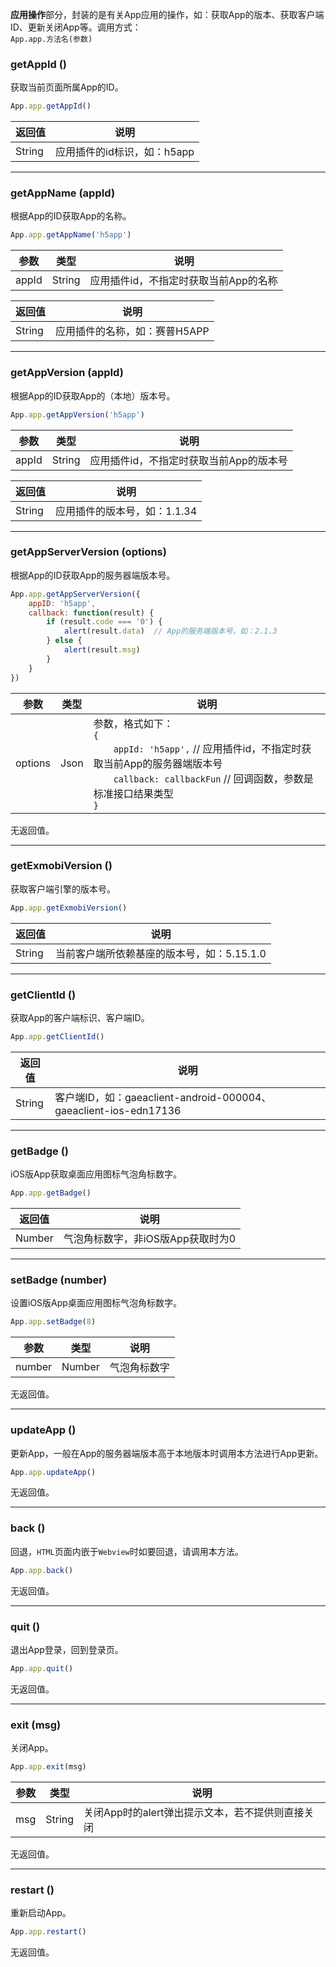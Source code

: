 **应用操作**部分，封装的是有关App应用的操作，如：获取App的版本、获取客户端ID、更新关闭App等。调用方式：<br/>
`App.app.方法名(参数)`

### getAppId ()

获取当前页面所属App的ID。

``` js
App.app.getAppId()
```

|  返回值  |  说明  |
|-------|-------|
| <span class="type type-string">String</span> | 应用插件的id标识，如：h5app |


---


### getAppName (appId)

根据App的ID获取App的名称。

``` js
App.app.getAppName('h5app')
```

|  参数  |  类型  |  说明  |
|-------|-------|-------|
| <span class="prop-key" style="white-space:nowrap;">appId</span> | <span class="type type-string">String</span> | 应用插件id，不指定时获取当前App的名称 |

|  返回值  |  说明  |
|-------|-------|
| <span class="type type-string">String</span> | 应用插件的名称，如：赛普H5APP |


---


### getAppVersion (appId)

根据App的ID获取App的（本地）版本号。

``` js
App.app.getAppVersion('h5app')
```

|  参数  |  类型  |  说明  |
|-------|-------|-------|
| <span class="prop-key" style="white-space:nowrap;">appId</span> | <span class="type type-string">String</span> | 应用插件id，不指定时获取当前App的版本号 |

|  返回值  |  说明  |
|-------|-------|
| <span class="type type-string">String</span> | 应用插件的版本号，如：1.1.34 |


---


### getAppServerVersion (options)

根据App的ID获取App的服务器端版本号。

``` js
App.app.getAppServerVersion({
    appID: 'h5app',
    callback: function(result) {
        if (result.code === '0') {
            alert(result.data)  // App的服务端版本号，如：2.1.3
        } else {
            alert(result.msg)
        }
    }
})
```

|  参数  |  类型  |  说明  |
|-------|-------|-------|
| <span class="prop-key" style="white-space:nowrap;">options</span> | <span class="type type-object">Json</span> | 参数，格式如下：<br/>`{`<br/>　　`appId: 'h5app',`  // 应用插件id，不指定时获取当前App的服务器端版本号<br/>　　`callback: callbackFun`  // 回调函数，参数是标准接口结果类型<br/>`}` |

无返回值。


---


### getExmobiVersion ()

获取客户端引擎的版本号。

``` js
App.app.getExmobiVersion()
```

|  返回值  |  说明  |
|-------|-------|
| <span class="type type-string">String</span> | 当前客户端所依赖基座的版本号，如：5.15.1.0 |


---


### getClientId ()

获取App的客户端标识、客户端ID。

``` js
App.app.getClientId()
```

|  返回值  |  说明  |
|-------|-------|
| <span class="type type-string">String</span> | 客户端ID，如：gaeaclient-android-000004、gaeaclient-ios-edn17136 |


---


### getBadge ()

iOS版App获取桌面应用图标气泡角标数字。

``` js
App.app.getBadge()
```

|  返回值  |  说明  |
|-------|-------|
| <span class="type type-number">Number</span> | 气泡角标数字，非iOS版App获取时为0 |


---


### setBadge (number)

设置iOS版App桌面应用图标气泡角标数字。

``` js
App.app.setBadge(8)
```

|  参数  |  类型  |  说明  |
|-------|-------|-------|
| <span class="prop-key" style="white-space:nowrap;">number</span> | <span class="type type-number">Number</span> | 气泡角标数字 |

无返回值。


---


### updateApp ()

更新App，一般在App的服务器端版本高于本地版本时调用本方法进行App更新。

``` js
App.app.updateApp()
```

无返回值。


---


### back ()

回退，`HTML`页面内嵌于`Webview`时如要回退，请调用本方法。

``` js
App.app.back()
```

无返回值。


---


### quit ()

退出App登录，回到登录页。

``` js
App.app.quit()
```

无返回值。


---


### exit (msg)

关闭App。

``` js
App.app.exit(msg)
```

|  参数  |  类型  |  说明  |
|-------|-------|-------|
| <span class="prop-key" style="white-space:nowrap;">msg</span> | <span class="type type-string">String</span> | 关闭App时的alert弹出提示文本，若不提供则直接关闭 |

无返回值。


---


### restart ()

重新启动App。

``` js
App.app.restart()
```

无返回值。